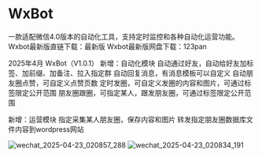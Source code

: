 # WxBot
一款适配微信4.0版本的自动化工具，支持定时监控和各种自动化运营功能。
Wxbot最新版直链下载：最新版
Wxbot最新版网盘下载：123pan

2025年4月
WxBot（V1.0.1）
新增：自动化模块
自动通过好友，自动给好友加标签、加前缀、加备注、拉入指定群
自动回复消息，有消息模板可以自定义
自动朋友圈点赞，可自定义点赞页数
定时发圈，可自定义发圈的内容和图片，可通过标签限定公开范围
朋友圈跟圈，可指定某人，跟发朋友圈，可通过标签限定公开范围

新增：运营模块
指定采集某人朋友圈，保存内容和图片
转发指定朋友圈数据库文件内容到wordpress网站

![wechat_2025-04-23_020857_288](https://github.com/user-attachments/assets/735e3350-40b4-4508-9070-ea78347602e1)
![wechat_2025-04-23_020834_191](https://github.com/user-attachments/assets/50ded2db-6be3-44dc-a11e-626c9fa80a92)
